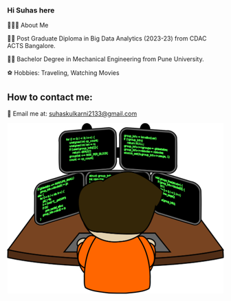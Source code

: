 ### Hi Suhas here ###

👨🏻‍💻 About Me

👨‍💻 Post Graduate Diploma in Big Data Analytics (2023-23) from CDAC ACTS Bangalore.

👨‍🎓 Bachelor Degree in Mechanical Engineering from Pune University.

⚽️ Hobbies: Traveling, Watching Movies

## How to contact me:
📧 Email me at:  suhaskulkarni2133@gmail.com


![image](https://github.com/Suhas2151/Suhas2151/blob/main/pngwing.com.png)
